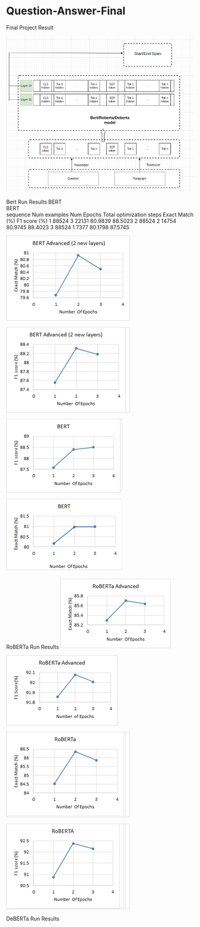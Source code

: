 # Question-Answer-Final
 Final Project Result
 
 ![This is an image](https://github.com/Ahmedashorit/Question-Answer-Final/blob/main/Advanced-model.png)
 
 Bert Run Results
 BERT  
BERT  
sequence	Num examples	Num Epochs	Total optimization steps	Exact Match (%)	F1 score (%)
1	        88524	          3	       22131	                      80.9839	    88.5023
2	        88524	          2	       14754	                      80.9745	    88.4023
3	        88524	          1	       7377	                       80.1798	    87.5745


 ![This is an image](https://github.com/Ahmedashorit/Question-Answer-Final/blob/main/Code/images//BERTAdvanced-EM%25jpg.jpg)
 
 ![This is an image](https://github.com/Ahmedashorit/Question-Answer-Final//blob/main/Code/images/BERTAdvanced-F1%25jpg.jpg)
 
 ![This is an image](https://github.com/Ahmedashorit/Question-Answer-Final/blob/main/Code/images//BERTF1Score.jpg) 
 
 ![This is an image](https://github.com/Ahmedashorit/Question-Answer-Final/blob/main/Code/images//New%20Doc%202021-03-24%2018_46_18_1.jpg)
 
 RoBERTa Run Results
 ![This is an image](https://github.com/Ahmedashorit/Question-Answer-Final/blob/main/Code/images/RoBERTa-Advanced-EM%25.jpg)
 
 ![This is an image](https://github.com/Ahmedashorit/Question-Answer-Final/blob/main/Code/images/RoBERTa-Advanced-F1%25.jpg)
 
 ![This is an image](https://github.com/Ahmedashorit/Question-Answer-Final/blob/main/Code/images/RoBERTa-EM%25.jpg)
 
 ![This is an image](https://github.com/Ahmedashorit/Question-Answer-Final/blob/main/Code/images/RoBERTa-F1%25.jpg)
 
 DeBERTa Run Results
 
